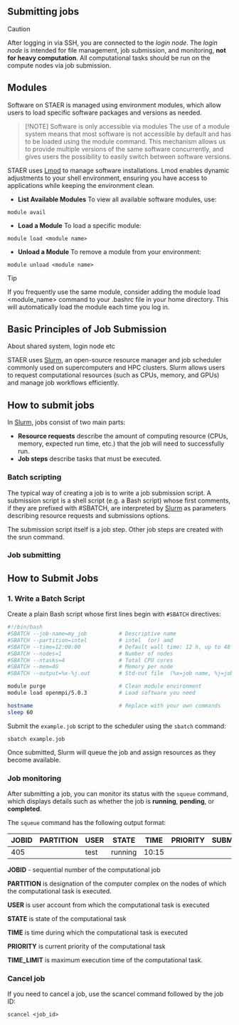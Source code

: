 ## Submitting jobs

> [!CAUTION]
> After logging in via SSH, you are connected to the *login node*. The *login node* is intended for file management, job submission, and monitoring, **not for heavy computation**. All computational tasks should be run on the compute nodes via job submission.

## Modules
Software on STAER is managed using environment modules, which allow users to load specific software packages and versions as needed.

> [!NOTE] Software is only accessible via modules
> The use of a module system means that most software is not accessible by default and has to be loaded using the module command. This mechanism allows us to provide multiple versions of the same software concurrently, and gives users the possibility to easily switch between software versions.

STAER uses [Lmod](https://lmod.readthedocs.io/en/latest/) to manage software installations. Lmod enables dynamic adjustments to your shell environment, ensuring you have access to applications while keeping the environment clean.


- **List Available Modules**
To view all available software modules, use:
```
module avail
```

- **Load a Module**
To load a specific module:
```
module load <module name>
```

- **Unload a Module**
To remove a module from your environment:
```
module unload <module name>
```

> [!TIP]
> If you frequently use the same module, consider adding the module load <module_name> command to your .bashrc file in your home directory. This will automatically load the module each time you log in.

## Basic Principles of Job Submission
About shared system, login node etc

STAER uses [Slurm](https://slurm.schedmd.com), an open-source resource manager and job scheduler commonly used on supercomputers and HPC clusters. Slurm allows users to request computational resources (such as CPUs, memory, and GPUs) and manage job workflows efficiently.

## How to submit jobs
In [Slurm](https://slurm.schedmd.com), jobs consist of two main parts:

- **Resource requests** describe the amount of computing resource (CPUs, memory, expected run time, etc.) that the job will need to successfully run.
- **Job steps** describe tasks that must be executed.

### Batch scripting
The typical way of creating a job is to write a job submission script. A submission script is a shell script (e.g. a Bash script) whose first comments, if they are prefixed with #SBATCH, are interpreted by [Slurm](https://slurm.schedmd.com) as parameters describing resource requests and submissions options.

The submission script itself is a job step. Other job steps are created with the srun command.

### Job submitting

## How to Submit Jobs

### 1. Write a Batch Script
Create a plain Bash script whose first lines begin with `#SBATCH` directives:

```bash
#!/bin/bash
#SBATCH --job-name=my_job          # Descriptive name
#SBATCH --partition=intel          # intel  (or) amd
#SBATCH --time=12:00:00            # Default wall time: 12 h, up to 48 h
#SBATCH --nodes=1                  # Number of nodes
#SBATCH --ntasks=4                 # Total CPU cores
#SBATCH --mem=4G                   # Memory per node
#SBATCH --output=%x-%j.out         # Std-out file  (%x=job name, %j=job ID)

module purge                       # Clean module environment
module load openmpi/5.0.3          # Load software you need

hostname                           # Replace with your own commands
sleep 60
```

Submit the `example.job` script to the scheduler using the `sbatch` command:

```
sbatch example.job
```

Once submitted, Slurm will queue the job and assign resources as they become available.

### Job monitoring

After submitting a job, you can monitor its status with the `squeue` command, which displays details such as whether the job is **running**, **pending**, or **completed**.

The `squeue` command has the following output format:

| JOBID  | PARTITION | USER | STATE | TIME | PRIORITY | SUBMIT_TIME | START_TIME | TIME_LIMIT |
| --- | --- | --- | --- | --- | --- | --- | --- | --- |
| 405 |  | test | running | 10:15 |  |  |  | unlimited |

**JOBID** - sequential number of the computational job

**PARTITION** is designation of the computer complex on the nodes of which the computational task is executed.

**USER** is user account from which the computational task is executed

**STATE** is state of the computational task

**TIME** is time during which the computational task is executed

**PRIORITY** is current priority of the computational task

**TIME_LIMIT** is maximum execution time of the computational task.


### Cancel job
If you need to cancel a job, use the scancel command followed by the job ID:

```
scancel <job_id>
```